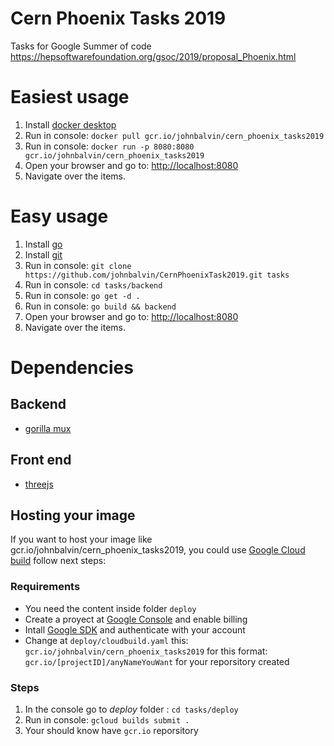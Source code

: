 # Cern Phoenix Tasks 2019
Tasks for Google Summer of code https://hepsoftwarefoundation.org/gsoc/2019/proposal_Phoenix.html
# Easiest usage
  1. Install [docker desktop](https://www.docker.com/products/docker-desktop)
  2. Run in console:  `docker pull gcr.io/johnbalvin/cern_phoenix_tasks2019`
  3. Run in console:  `docker run -p 8080:8080 gcr.io/johnbalvin/cern_phoenix_tasks2019`
  4. Open your browser and go to: [http://localhost:8080](http://localhost:8080)
  5. Navigate over the items. 
# Easy usage  
  1. Install [go](https://golang.org/dl)
  2. Install [git](https://git-scm.com)
  3. Run in console:  `git clone https://github.com/johnbalvin/CernPhoenixTask2019.git tasks`
  4. Run in console: `cd tasks/backend`
  5. Run in console: `go get -d .`
  6. Run in console: `go build && backend`
  7. Open your browser and go to: [http://localhost:8080](http://localhost:8080)
  8. Navigate over the items. 
  
# Dependencies 

## Backend 
  
  * [gorilla mux](https://github.com/gorilla/mux)
  
## Front end
  
  * [threejs](https://threejs.org/)
  
## Hosting your image

If you want to host your image like gcr.io/johnbalvin/cern_phoenix_tasks2019, you could use [Google Cloud build](https://cloud.google.com/cloud-build/) follow next steps:
   
### Requirements
  * You need the content inside folder `deploy`
  * Create a proyect at [Google Console](https://console.cloud.google.com) and enable billing
  * Intall [Google SDK](https://cloud.google.com/sdk/) and authenticate with your account
  * Change at `deploy/cloudbuild.yaml` this: `gcr.io/johnbalvin/cern_phoenix_tasks2019` for this format: `gcr.io/[projectID]/anyNameYouWant` for your reporsitory created
### Steps  
  1. In the console go to *deploy* folder : `cd tasks/deploy`
  2. Run in console: `gcloud builds submit .`
  3. Your should know have `gcr.io` reporsitory
